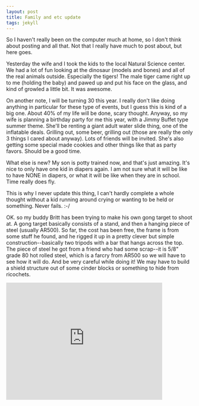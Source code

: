 ```yaml
---
layout: post
title: Family and etc update
tags: jekyll
---
```


So I haven't really been on the computer much at home, so I don't think about posting and all that. Not that I really have much to post about, but here goes.

Yesterday the wife and I took the kids to the local Natural Science center. We had a lot of fun looking at the dinosaur (models and bones) and all of the real animals outside. Especially the tigers! The male tiger came right up to me (holding the baby) and pawed up and put his face on the glass, and kind of growled a little bit. It was awesome.

On another note, I will be turning 30 this year. I really don't like doing anything in particular for these type of events, but I guess this is kind of a big one. About 40% of my life will be done, scary thought.
Anyway, so my wife is planning a birthday party for me this year, with a Jimmy Buffet type summer theme. She'll be renting a giant adult water slide thing, one of the inflatable deals. Grilling out, some beer, grilling out (those are really the only 3 things I cared about anyway). Lots of friends will be invited. She's also getting some special made cookies and other things like that as party favors. Should be a good time.

What else is new? My son is potty trained now, and that's just amazing. It's nice to only have one kid in diapers again. I am not sure what it will be like to have NONE in diapers, or what it will be like when they are in school. Time really does fly.

This is why I never update this thing, I can't hardly complete a whole thought without a kid running around crying or wanting to be held or something. Never fails. :-/

OK. so my buddy Britt has been trying to make his own gong target to shoot at. A gong target basically consists of a stand, and then a hanging piece of steel (usually AR500). So far, the cost has been free, the frame is from some stuff he found, and he rigged it up in a pretty clever but simple construction--basically two tripods with a bar that hangs across the top. The piece of steel he got from a friend who had some scrap--it is 5/8" grade 80 hot rolled steel, which is a farcry from AR500 so we will have to see how it will do. And be very careful while doing it! We may have to build a shield structure out of some cinder blocks or something to hide from ricochets.

<iframe width="420" height="315" src="http://www.youtube.com/embed/JllLEkrjACo" frameborder="0" allowfullscreen></iframe>
